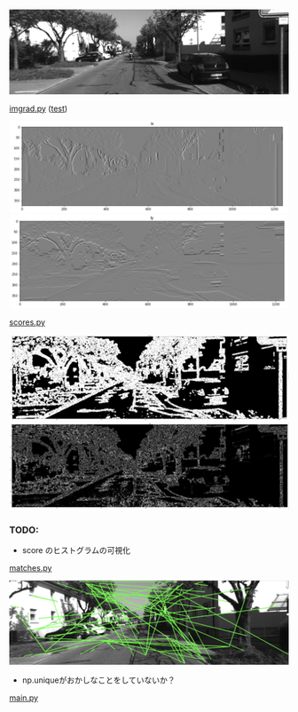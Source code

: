 # 

<img src="https://github.com/teruyuki-yamasaki/VAMR/blob/main/exercise03/data/000000.png"/>

[imgrad.py](https://github.com/teruyuki-yamasaki/VAMR/blob/main/exercise03/code/imgrad.py)
([test](https://github.com/teruyuki-yamasaki/VAMR/blob/main/exercise03/code/test_imgrad.py))

<img src="https://github.com/teruyuki-yamasaki/VAMR/blob/main/exercise03/results/imgrad_Ix.png"/>
<img src="https://github.com/teruyuki-yamasaki/VAMR/blob/main/exercise03/results/imgrad_Iy.png"/>

[scores.py](https://github.com/teruyuki-yamasaki/VAMR/blob/main/exercise03/code/constructStructureTensor.py)

<img src="https://github.com/teruyuki-yamasaki/VAMR/blob/main/exercise03/results/shitomashi.png"/>
<img src="https://github.com/teruyuki-yamasaki/VAMR/blob/main/exercise03/results/harris.png"/>

### TODO:
- score のヒストグラムの可視化

[matches.py](https://github.com/teruyuki-yamasaki/VAMR/blob/main/exercise03/code/matches.py)

<img src="https://github.com/teruyuki-yamasaki/VAMR/blob/main/exercise03/results/matches.png"/>

- np.uniqueがおかしなことをしていないか？

[main.py](https://github.com/teruyuki-yamasaki/VAMR/blob/main/exercise03/code/main.py)
